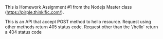 This is Homework Assignment #1 from the Nodejs Master class (https://pirple.thinkific.com/).

This is an API that accept POST method to hello resource.
Request using other methods return 405 status code.
Request other than the '/hello' return a 404 status code